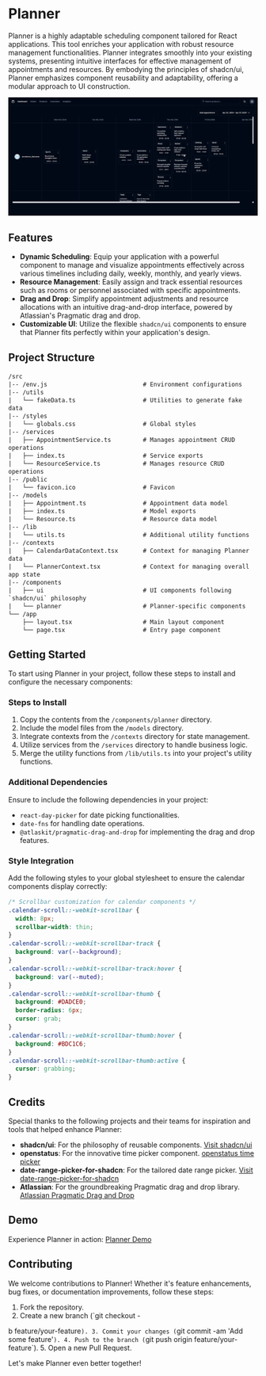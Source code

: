 # Planner

Planner is a highly adaptable scheduling component tailored for React applications. This tool enriches your application with robust resource management functionalities. Planner integrates smoothly into your existing systems, presenting intuitive interfaces for effective management of appointments and resources. By embodying the principles of shadcn/ui, Planner emphasizes component reusability and adaptability, offering a modular approach to UI construction.

![demo](./images/demo.gif)

## Features

- **Dynamic Scheduling**: Equip your application with a powerful component to manage and visualize appointments effectively across various timelines including daily, weekly, monthly, and yearly views.
- **Resource Management**: Easily assign and track essential resources such as rooms or personnel associated with specific appointments.
- **Drag and Drop**: Simplify appointment adjustments and resource allocations with an intuitive drag-and-drop interface, powered by Atlassian's Pragmatic drag and drop.
- **Customizable UI**: Utilize the flexible `shadcn/ui` components to ensure that Planner fits perfectly within your application's design.

## Project Structure

```plaintext
/src
|-- /env.js                           # Environment configurations
|-- /utils
|   └── fakeData.ts                   # Utilities to generate fake data
|-- /styles
|   └── globals.css                   # Global styles
|-- /services
|   ├── AppointmentService.ts         # Manages appointment CRUD operations
|   ├── index.ts                      # Service exports
|   └── ResourceService.ts            # Manages resource CRUD operations
|-- /public
|   └── favicon.ico                   # Favicon
|-- /models
|   ├── Appointment.ts                # Appointment data model
|   ├── index.ts                      # Model exports
|   └── Resource.ts                   # Resource data model
|-- /lib
|   └── utils.ts                      # Additional utility functions
|-- /contexts
|   ├── CalendarDataContext.tsx       # Context for managing Planner data
|   └── PlannerContext.tsx            # Context for managing overall app state
|-- /components
|   ├── ui                            # UI components following `shadcn/ui` philosophy
|   └── planner                       # Planner-specific components
└── /app
    ├── layout.tsx                    # Main layout component
    └── page.tsx                      # Entry page component
```

## Getting Started

To start using Planner in your project, follow these steps to install and configure the necessary components:

### Steps to Install

1. Copy the contents from the `/components/planner` directory.
2. Include the model files from the `/models` directory.
3. Integrate contexts from the `/contexts` directory for state management.
4. Utilize services from the `/services` directory to handle business logic.
5. Merge the utility functions from `/lib/utils.ts` into your project's utility functions.

### Additional Dependencies

Ensure to include the following dependencies in your project:

- `react-day-picker` for date picking functionalities.
- `date-fns` for handling date operations.
- `@atlaskit/pragmatic-drag-and-drop` for implementing the drag and drop features.

### Style Integration

Add the following styles to your global stylesheet to ensure the calendar components display correctly:

```css
/* Scrollbar customization for calendar components */
.calendar-scroll::-webkit-scrollbar {
  width: 8px;
  scrollbar-width: thin;
}
.calendar-scroll::-webkit-scrollbar-track {
  background: var(--background);
}
.calendar-scroll::-webkit-scrollbar-track:hover {
  background: var(--muted);
}
.calendar-scroll::-webkit-scrollbar-thumb {
  background: #DADCE0;
  border-radius: 6px;
  cursor: grab;
}
.calendar-scroll::-webkit-scrollbar-thumb:hover {
  background: #BDC1C6;
}
.calendar-scroll::-webkit-scrollbar-thumb:active {
  cursor: grabbing;
}
```

## Credits

Special thanks to the following projects and their teams for inspiration and tools that helped enhance Planner:

- **shadcn/ui**: For the philosophy of reusable components. [Visit shadcn/ui](https://github.com/shadcn/ui)
- **openstatus**: For the innovative time picker component. [openstatus time picker](https://time.openstatus.dev/#time-picker-demo.tsx)
- **date-range-picker-for-shadcn**: For the tailored date range picker. [Visit date-range-picker-for-shadcn](https://github.com/johnpolacek/date-range-picker-for-shadcn/tree/main)
- **Atlassian**: For the groundbreaking Pragmatic drag and drop library. [Atlassian Pragmatic Drag and Drop](https://atlassian.github.io/pragmatic-drag-and-drop/)

## Demo

Experience Planner in action: [Planner Demo](https://planner-tau-two.vercel.app/)

## Contributing

We welcome contributions to Planner! Whether it's feature enhancements, bug fixes, or documentation improvements, follow these steps:

1. Fork the repository.
2. Create a new branch (`git checkout -

b feature/your-feature`).
3. Commit your changes (`git commit -am 'Add some feature'`).
4. Push to the branch (`git push origin feature/your-feature`).
5. Open a new Pull Request.

Let's make Planner even better together!